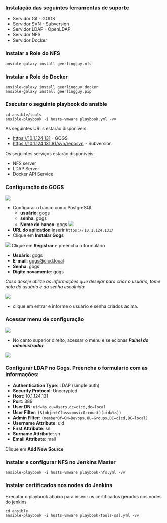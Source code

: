 ### Instalação das seguintes ferramentas de suporte
- Servidor Git - GOGS
- Servidor SVN - Subversion
- Servidor LDAP - OpenLDAP
- Servidor NFS
- Servidor Docker

### Instalar a Role do NFS
```
ansible-galaxy install geerlingguy.nfs
```

### Instalar a Role do Docker
```
ansible-galaxy install geerlingguy.docker
ansible-galaxy install geerlingguy.pip
```

### Executar o seguinte playbook do ansible
```
cd ansible/tools
ansible-playbook -i hosts-vmware playbook.yml -vv
```

As seguintes URLs estarão disponíveis:
- https://10.1.124.131 - GOGS
- https://10.1.124.131:81/svn/reposvn - Subversion

Os seguintes serviços estarão disponíveis:
- NFS server
- LDAP Server
- Docker API Service

### Configuração do GOGS
![](/images/fig38-gogs.png)
* Configurar o banco como PostgreSQL
  - **usuário**: gogs
  - **senha**: gogs
  - **Nome do banco**: gogs
![](/images/fig39-gogs.png)
* **URL do aplication** inserir `https://10.1.124.131/`
* Clique em **Instalar Gogs**

![](/images/fig40-gogs.png)
Clique em **Registrar** e preencha o formulário
  - **Usuário**: gogs
  - **E-mail**: gogs@cicd.local
  - **Senha**: gogs
  - **Digite novamente**: gogs

*Caso deseje utilize as informações que desejar para criar o usuário, tome nota do usuário e da senha escolhida*

![](/images/fig41-gogs.png)
* clique em entrar e informe o usuário e senha criados acima.

### Acessar menu de configuração
![](/images/fig63-ldap-gogs.png)

- No canto superior direito, acessar o menu e selecionar ***Painel do administrador***

![](/images/fig44-ldap-gogs.png)
### Configurar LDAP no Gogs. Preencha o formulário com as informações:
  - **Authentication Type**: LDAP (simple auth)
  - **Security Protocol**: Unecrypted
  - **Host**: 10.1.124.131
  - **Port**: 389
  - **User DN**: `uid=%s,ou=Users,dc=cicd,dc=local`
  - **User Filter**: `(&(objectClass=posixAccount)(uid=%s))`
  - **Admin Filter**: `(memberOf=CN=Devops,OU=Groups,DC=cicd,DC=local)`
  - **Username Attribute**: uid
  - **First Attribute**: sn
  - **Surname Attribute**: sn
  - **Email Attribute**: mail

Clique em **Add New Source**

### Instalar e configurar NFS no Jenkins Master
```
ansible-playbook -i hosts-vmware playbook-nfs.yml -vv
```

### Instalar certificados nos nodes do Jenkins
Executar o playbook abaixo para inserir os certificados gerados nos nodes do jenkins
```
cd ansible
ansible-playbook -i hosts-vmware playbook-tools-ssl.yml -vv
```
